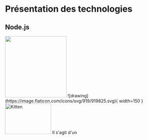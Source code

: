 # Présentation des technologies

  ## Node.js 
  <img src="https://image.flaticon.com/icons/svg/919/919825.svg" width="200">
  ![drawing](https://image.flaticon.com/icons/svg/919/919825.svg){ width=150 }
  
  <img src="https://image.flaticon.com/icons/svg/919/919825.svg" alt="Kitten" title="A cute kitten" width="150" height="100" />
  Il s'agit d'un 

